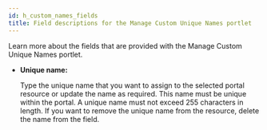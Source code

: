```yaml
---
id: h_custom_names_fields
title: Field descriptions for the Manage Custom Unique Names portlet
---
```


Learn more about the fields that are provided with the Manage Custom Unique Names portlet.

-   **Unique name:**

    Type the unique name that you want to assign to the selected portal resource or update the name as required. This name must be unique within the portal. A unique name must not exceed 255 characters in length. If you want to remove the unique name from the resource, delete the name from the field.


